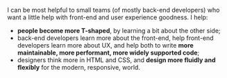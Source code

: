 I can be most helpful to small teams (of mostly back-end developers) who want a little help with front-end and user experience goodness. I help:

- **people become more T-shaped**, by learning a bit about the other side;
- back-end developers learn more about the front-end, help front-end developers learn more about UX, and help both to write **more maintainable, more performant, more widely supported code**;
- designers think more in HTML and CSS, and **design more fluidly and flexibly** for the modern, responsive, world.
